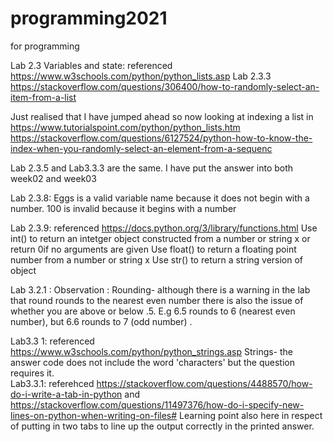 # programming2021
for programming

Lab 2.3 Variables and state: referenced https://www.w3schools.com/python/python_lists.asp
Lab 2.3.3 https://stackoverflow.com/questions/306400/how-to-randomly-select-an-item-from-a-list

Just realised that I have jumped ahead so now looking at indexing a list  in https://www.tutorialspoint.com/python/python_lists.htm
https://stackoverflow.com/questions/6127524/python-how-to-know-the-index-when-you-randomly-select-an-element-from-a-sequenc

Lab 2.3.5 and Lab3.3.3 are the same. I have put the answer into both week02 and week03



Lab 2.3.8: Eggs is a valid variable name because it does not begin with a number.
           100 is invalid because it begins with a number

         
Lab 2.3.9: referenced https://docs.python.org/3/library/functions.html
 Use int()   to return an intetger object constructed from a number or string x or return 0if no arguments are given
 Use float() to return a floating point number from a number or string x
 Use str()   to return a string version of object 

 Lab 3.2.1 : Observation : Rounding- although there is a warning in the lab that round rounds to the nearest even number there is also the issue of whether you are above or  below .5. E.g 6.5 rounds to 6 (nearest even number), but 6.6 rounds to 7 (odd number) . 


 Lab3.3 1: referenced https://www.w3schools.com/python/python_strings.asp
 Strings- the answer code does not include the word 'characters' but the question requires it.  
 Lab3.3.1: referehced  https://stackoverflow.com/questions/4488570/how-do-i-write-a-tab-in-python
 and https://stackoverflow.com/questions/11497376/how-do-i-specify-new-lines-on-python-when-writing-on-files#
 Learning point also here in respect of putting in two tabs to line up the output correctly in the printed answer.
